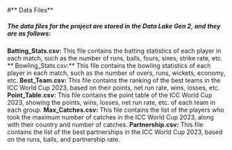 #** Data Files**
##### The data files for the project are stored in the Data Lake Gen 2, and they are as follows:

**Batting_Stats.csv:** This file contains the batting statistics of each player in each match, such as the number of runs, balls, fours, sixes, strike rate, etc.
** Bowling_Stats.csv:** This file contains the bowling statistics of each player in each match, such as the number of overs, runs, wickets, economy, etc.
**Best_Team.csv:** This file contains the ranking of the best teams in the ICC World Cup 2023, based on their points, net run rate, wins, losses, etc.
**Point_Table.csv:** This file contains the point table of the ICC World Cup 2023, showing the points, wins, losses, net run rate, etc. of each team in each group.
**Max_Catches.csv:** This file contains the list of the players who took the maximum number of catches in the ICC World Cup 2023, along with their country and number of catches.
**Partnership.csv:** This file contains the list of the best partnerships in the ICC World Cup 2023, based on the runs, balls, and partnership rate.
